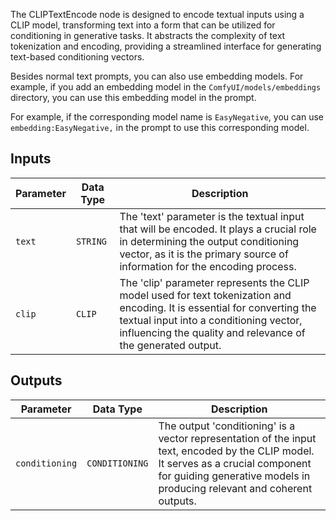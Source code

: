 The CLIPTextEncode node is designed to encode textual inputs using a CLIP model, transforming text into a form that can be utilized for conditioning in generative tasks. It abstracts the complexity of text tokenization and encoding, providing a streamlined interface for generating text-based conditioning vectors.

Besides normal text prompts, you can also use embedding models. For example, if you add an embedding model in the `ComfyUI/models/embeddings` directory, you can use this embedding model in the prompt.

For example, if the corresponding model name is `EasyNegative`, you can use `embedding:EasyNegative,` in the prompt to use this corresponding model.

## Inputs

| Parameter | Data Type | Description |
|-----------|-------------|-------------|
| `text`    | `STRING`    | The 'text' parameter is the textual input that will be encoded. It plays a crucial role in determining the output conditioning vector, as it is the primary source of information for the encoding process. |
| `clip`    | `CLIP`      | The 'clip' parameter represents the CLIP model used for text tokenization and encoding. It is essential for converting the textual input into a conditioning vector, influencing the quality and relevance of the generated output. |

## Outputs

| Parameter | Data Type | Description |
|-----------|--------------|-------------|
| `conditioning` | `CONDITIONING` | The output 'conditioning' is a vector representation of the input text, encoded by the CLIP model. It serves as a crucial component for guiding generative models in producing relevant and coherent outputs. |

